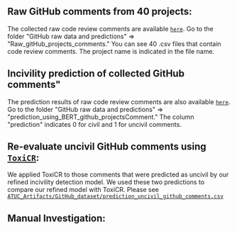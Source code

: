 ## Raw GitHub comments from 40 projects:
The collected raw code review comments are available [`here`](https://doi.org/10.5281/zenodo.10775868). Go to the folder "GitHub raw data and predictions" => "Raw_gitHub_projects_comments." You can see 40 .csv files that contain code review comments. The project name is indicated in the file name. 


## Incivility prediction of collected GitHub comments"
The prediction results of raw code review comments are also available [`here`](https://doi.org/10.5281/zenodo.10775868). Go to the folder "GitHub raw data and predictions" => "prediction_using_BERT_github_projectsComment." The column "prediction" indicates 0 for civil and 1 for uncivil comments. 

## Re-evaluate uncivil GitHub comments using [`ToxiCR`](https://dl.acm.org/doi/10.1145/3583562):
We applied ToxiCR to those comments that were predicted as uncivil by our refined incivility detection model. We used these two predictions to compare our refined model with
ToxiCR. Please see [`ATUC_Artifacts/GitHub_dataset/prediction_uncivil_github_comments.csv`](https://github.com/Oyakiolo052/ATUC_Artifacts/blob/main/GitHub_dataset/prediction_uncivil_github_comments.csv)

## Manual Investigation:
